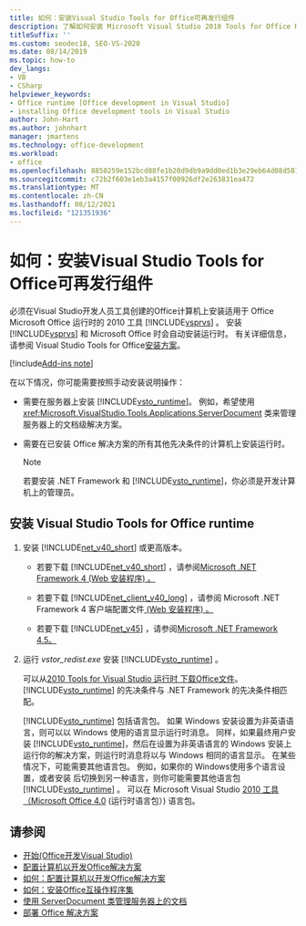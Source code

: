 ```yaml
---
title: 如何：安装Visual Studio Tools for Office可再发行组件
description: 了解如何安装 Microsoft Visual Studio 2010 Tools for Office Runtime Redistributable。
titleSuffix: ''
ms.custom: seodec18, SEO-VS-2020
ms.date: 08/14/2019
ms.topic: how-to
dev_langs:
- VB
- CSharp
helpviewer_keywords:
- Office runtime [Office development in Visual Studio]
- installing Office development tools in Visual Studio
author: John-Hart
ms.author: johnhart
manager: jmartens
ms.technology: office-development
ms.workload:
- office
ms.openlocfilehash: 8850259e152bcd88fe1b20d9db9a9dd0ed1b3e29eb64d08d58148ef0a3983559
ms.sourcegitcommit: c72b2f603e1eb3a4157f00926df2e263831ea472
ms.translationtype: MT
ms.contentlocale: zh-CN
ms.lasthandoff: 08/12/2021
ms.locfileid: "121351936"
---
```

# <a name="how-to-install-the-visual-studio-tools-for-office-runtime-redistributable"></a>如何：安装Visual Studio Tools for Office可再发行组件
  必须在Visual Studio开发人员工具创建的Office计算机上安装适用于 Office Microsoft Office 运行时的 2010 工具 [!INCLUDE[vsprvs](../sharepoint/includes/vsprvs-md.md)] 。 安装 [!INCLUDE[vsprvs](../sharepoint/includes/vsprvs-md.md)] 和 Microsoft Office 时会自动安装运行时。 有关详细信息，请参阅 Visual Studio Tools for Office[安装方案](../vsto/visual-studio-tools-for-office-runtime-installation-scenarios.md)。

[!include[Add-ins note](includes/addinsnote.md)]

 在以下情况，你可能需要按照手动安装说明操作：

- 需要在服务器上安装 [!INCLUDE[vsto_runtime](../vsto/includes/vsto-runtime-md.md)]。 例如，希望使用 <xref:Microsoft.VisualStudio.Tools.Applications.ServerDocument> 类来管理服务器上的文档级解决方案。

- 需要在已安装 Office 解决方案的所有其他先决条件的计算机上安装运行时。

    > [!NOTE]
    > 若要安装 .NET Framework 和 [!INCLUDE[vsto_runtime](../vsto/includes/vsto-runtime-md.md)]，你必须是开发计算机上的管理员。

## <a name="to-install-the-visual-studio-tools-for-office-runtime"></a>安装 Visual Studio Tools for Office runtime

1. 安装 [!INCLUDE[net_v40_short](../sharepoint/includes/net-v40-short-md.md)] 或更高版本。

    - 若要下载 [!INCLUDE[net_v40_short](../sharepoint/includes/net-v40-short-md.md)] ，请参阅[Microsoft .NET Framework 4 (Web 安装程序) 。 ](https://www.microsoft.com/download/details.aspx?id=17851)

    - 若要下载 [!INCLUDE[net_client_v40_long](../vsto/includes/net-client-v40-long-md.md)] ，请参阅 Microsoft .NET Framework 4 客户端配置文件[ (Web 安装程序) 。 ](https://www.microsoft.com/download/details.aspx?id=17113)

    - 若要下载 [!INCLUDE[net_v45](../vsto/includes/net-v45-md.md)] ，请参阅[Microsoft .NET Framework 4.5。](https://www.microsoft.com/download/details.aspx?id=30653)

2. 运行 *vstor_redist.exe* 安装 [!INCLUDE[vsto_runtime](../vsto/includes/vsto-runtime-md.md)] 。

     可以从[2010 Tools for Visual Studio 运行时 下载Office文件](https://www.microsoft.com/download/details.aspx?id=56961)。 [!INCLUDE[vsto_runtime](../vsto/includes/vsto-runtime-md.md)] 的先决条件与 .NET Framework 的先决条件相匹配。

     [!INCLUDE[vsto_runtime](../vsto/includes/vsto-runtime-md.md)] 包括语言包。 如果 Windows 安装设置为非英语语言，则可以以 Windows 使用的语言显示运行时消息。 同样，如果最终用户安装 [!INCLUDE[vsto_runtime](../vsto/includes/vsto-runtime-md.md)]，然后在设置为非英语语言的 Windows 安装上运行你的解决方案，则运行时消息将以与 Windows 相同的语言显示。 在某些情况下，可能需要其他语言包。 例如，如果你的 Windows使用多个语言设置，或者安装 后切换到另一种语言，则你可能需要其他语言包 [!INCLUDE[vsto_runtime](../vsto/includes/vsto-runtime-md.md)] 。 可以在 Microsoft Visual Studio [2010 工具（Microsoft Office 4.0](https://www.microsoft.com/download/details.aspx?id=54246) (运行时语言包）) 语言包。

## <a name="see-also"></a>请参阅
- [开始&#40;Office开发Visual Studio&#41;](../vsto/getting-started-office-development-in-visual-studio.md)
- [配置计算机以开发Office解决方案](../vsto/configuring-a-computer-to-develop-office-solutions.md)
- [如何：配置计算机以开发Office解决方案](../vsto/how-to-configure-a-computer-to-develop-office-solutions.md)
- [如何：安装Office互操作程序集](../vsto/how-to-install-office-primary-interop-assemblies.md)
- [使用 ServerDocument 类管理服务器上的文档](../vsto/managing-documents-on-a-server-by-using-the-serverdocument-class.md)
- [部署 Office 解决方案](../vsto/deploying-an-office-solution.md)
